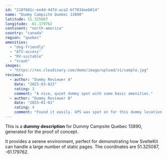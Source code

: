 ```yaml
---
id: "218f681c-ee4d-447d-aca2-bf7834aeb814"
name: "Dummy Campsite Quebec 13890"
latitude: 51.325087
longitude: -61.179762
continent: "north-america"
country: "canada"
region: "quebec"
amenities:
  - "dog-friendly"
  - "ATV-access"
  - "RV-suitable"
  - "trash"
images:
  - "https://res.cloudinary.com/demo/image/upload/v1/sample.jpg"
reviews:
  - author: "Dummy Reviewer A"
    date: "2025-03-023"
    rating: 3
    comment: "A nice, quiet dummy spot with some basic amenities."
  - author: "Dummy Reviewer B"
    date: "2025-01-01"
    rating: 4
    comment: "Found it easily. GPS was spot on for this dummy location."
---
```


This is a **dummy description** for Dummy Campsite Quebec 13890, generated for the proof of concept.

It provides a serene environment, perfect for demonstrating how SvelteKit can handle a large number of static pages. The coordinates are 51.325087, -61.179762.
